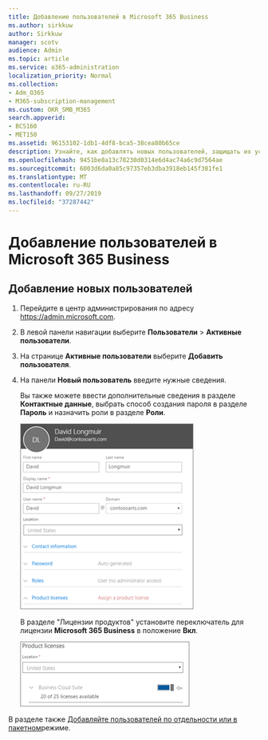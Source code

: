 ```yaml
---
title: Добавление пользователей в Microsoft 365 Business
ms.author: sirkkuw
author: Sirkkuw
manager: scotv
audience: Admin
ms.topic: article
ms.service: o365-administration
localization_priority: Normal
ms.collection:
- Adm_O365
- M365-subscription-management
ms.custom: OKR_SMB_M365
search.appverid:
- BCS160
- MET150
ms.assetid: 96153102-1db1-4df8-bca5-38cea80b65ce
description: Узнайте, как добавлять новых пользователей, защищать их устройства и назначать роли в Microsoft 365 Business.
ms.openlocfilehash: 9451be8a13c78230d0314e6d4ac74a6c9d7564ae
ms.sourcegitcommit: 6003d6da0a85c97357eb3dba3918eb145f381fe1
ms.translationtype: MT
ms.contentlocale: ru-RU
ms.lasthandoff: 09/27/2019
ms.locfileid: "37287442"
---
```

# <a name="add-additional-users-to-microsoft-365-business"></a>Добавление пользователей в Microsoft 365 Business

## <a name="add-new-users"></a>Добавление новых пользователей

1. Перейдите в центр администрирования по адресу <a href="https://go.microsoft.com/fwlink/p/?linkid=837890" target="_blank">https://admin.microsoft.com</a>. 
2. В левой панели навигации выберите **Пользователи** \> **Активные пользователи**.
1. На странице **Активные пользователи** выберите **Добавить пользователя**.
 4. На панели **Новый пользователь** введите нужные сведения. 
  
    Вы также можете ввести дополнительные сведения в разделе **Контактные данные**, выбрать способ создания пароля в разделе **Пароль** и назначить роли в разделе **Роли**.
      
    ![Enter user information in the New user card](media/f04d39ca-48be-4868-8330-8552a4754c8b.png)
      
    В разделе "Лицензии продуктов" установите переключатель для лицензии **Microsoft 365 Business** в положение **Вкл**.
      
    ![Set the license setting to On position](media/7404f7f7-93bc-44a3-9ffb-4208b5b17402.png)
  
В разделе также [Добавляйте пользователей по отдельности или в пакетном](https://docs.microsoft.com/office365/admin/add-users/add-users)режиме.
  
